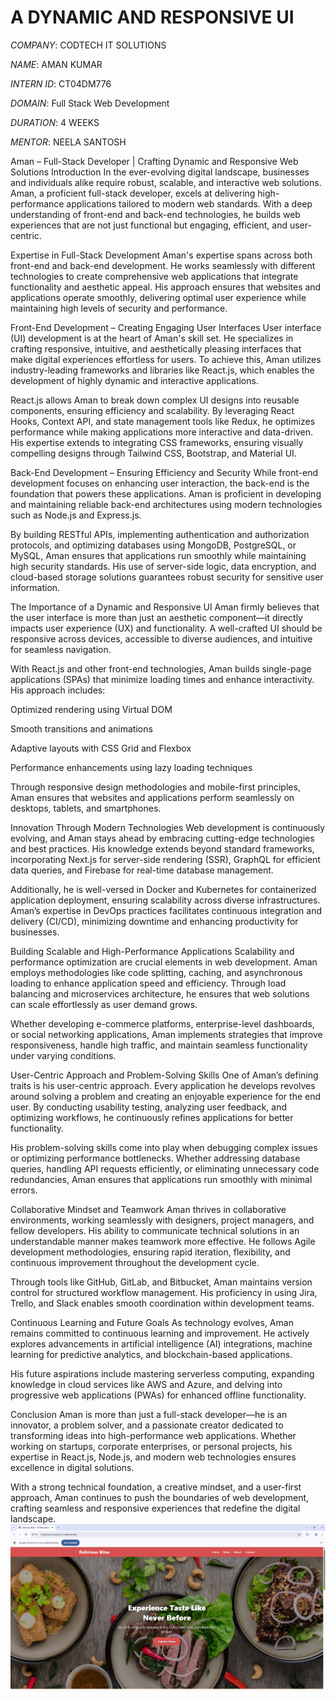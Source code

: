 # A DYNAMIC AND RESPONSIVE UI

*COMPANY*: CODTECH IT SOLUTIONS

*NAME*: AMAN KUMAR

*INTERN ID*: CT04DM776

*DOMAIN*: Full Stack Web Development

*DURATION*: 4 WEEKS

*MENTOR*: NEELA SANTOSH


Aman – Full-Stack Developer | Crafting Dynamic and Responsive Web Solutions
Introduction
In the ever-evolving digital landscape, businesses and individuals alike require robust, scalable, and interactive web solutions. Aman, a proficient full-stack developer, excels at delivering high-performance applications tailored to modern web standards. With a deep understanding of front-end and back-end technologies, he builds web experiences that are not just functional but engaging, efficient, and user-centric.

Expertise in Full-Stack Development
Aman's expertise spans across both front-end and back-end development. He works seamlessly with different technologies to create comprehensive web applications that integrate functionality and aesthetic appeal. His approach ensures that websites and applications operate smoothly, delivering optimal user experience while maintaining high levels of security and performance.

Front-End Development – Creating Engaging User Interfaces
User interface (UI) development is at the heart of Aman's skill set. He specializes in crafting responsive, intuitive, and aesthetically pleasing interfaces that make digital experiences effortless for users. To achieve this, Aman utilizes industry-leading frameworks and libraries like React.js, which enables the development of highly dynamic and interactive applications.

React.js allows Aman to break down complex UI designs into reusable components, ensuring efficiency and scalability. By leveraging React Hooks, Context API, and state management tools like Redux, he optimizes performance while making applications more interactive and data-driven. His expertise extends to integrating CSS frameworks, ensuring visually compelling designs through Tailwind CSS, Bootstrap, and Material UI.

Back-End Development – Ensuring Efficiency and Security
While front-end development focuses on enhancing user interaction, the back-end is the foundation that powers these applications. Aman is proficient in developing and maintaining reliable back-end architectures using modern technologies such as Node.js and Express.js.

By building RESTful APIs, implementing authentication and authorization protocols, and optimizing databases using MongoDB, PostgreSQL, or MySQL, Aman ensures that applications run smoothly while maintaining high security standards. His use of server-side logic, data encryption, and cloud-based storage solutions guarantees robust security for sensitive user information.

The Importance of a Dynamic and Responsive UI
Aman firmly believes that the user interface is more than just an aesthetic component—it directly impacts user experience (UX) and functionality. A well-crafted UI should be responsive across devices, accessible to diverse audiences, and intuitive for seamless navigation.

With React.js and other front-end technologies, Aman builds single-page applications (SPAs) that minimize loading times and enhance interactivity. His approach includes:

Optimized rendering using Virtual DOM

Smooth transitions and animations

Adaptive layouts with CSS Grid and Flexbox

Performance enhancements using lazy loading techniques

Through responsive design methodologies and mobile-first principles, Aman ensures that websites and applications perform seamlessly on desktops, tablets, and smartphones.

Innovation Through Modern Technologies
Web development is continuously evolving, and Aman stays ahead by embracing cutting-edge technologies and best practices. His knowledge extends beyond standard frameworks, incorporating Next.js for server-side rendering (SSR), GraphQL for efficient data queries, and Firebase for real-time database management.

Additionally, he is well-versed in Docker and Kubernetes for containerized application deployment, ensuring scalability across diverse infrastructures. Aman’s expertise in DevOps practices facilitates continuous integration and delivery (CI/CD), minimizing downtime and enhancing productivity for businesses.

Building Scalable and High-Performance Applications
Scalability and performance optimization are crucial elements in web development. Aman employs methodologies like code splitting, caching, and asynchronous loading to enhance application speed and efficiency. Through load balancing and microservices architecture, he ensures that web solutions can scale effortlessly as user demand grows.

Whether developing e-commerce platforms, enterprise-level dashboards, or social networking applications, Aman implements strategies that improve responsiveness, handle high traffic, and maintain seamless functionality under varying conditions.

User-Centric Approach and Problem-Solving Skills
One of Aman’s defining traits is his user-centric approach. Every application he develops revolves around solving a problem and creating an enjoyable experience for the end user. By conducting usability testing, analyzing user feedback, and optimizing workflows, he continuously refines applications for better functionality.

His problem-solving skills come into play when debugging complex issues or optimizing performance bottlenecks. Whether addressing database queries, handling API requests efficiently, or eliminating unnecessary code redundancies, Aman ensures that applications run smoothly with minimal errors.

Collaborative Mindset and Teamwork
Aman thrives in collaborative environments, working seamlessly with designers, project managers, and fellow developers. His ability to communicate technical solutions in an understandable manner makes teamwork more effective. He follows Agile development methodologies, ensuring rapid iteration, flexibility, and continuous improvement throughout the development cycle.

Through tools like GitHub, GitLab, and Bitbucket, Aman maintains version control for structured workflow management. His proficiency in using Jira, Trello, and Slack enables smooth coordination within development teams.

Continuous Learning and Future Goals
As technology evolves, Aman remains committed to continuous learning and improvement. He actively explores advancements in artificial intelligence (AI) integrations, machine learning for predictive analytics, and blockchain-based applications.

His future aspirations include mastering serverless computing, expanding knowledge in cloud services like AWS and Azure, and delving into progressive web applications (PWAs) for enhanced offline functionality.

Conclusion
Aman is more than just a full-stack developer—he is an innovator, a problem solver, and a passionate creator dedicated to transforming ideas into high-performance web applications. Whether working on startups, corporate enterprises, or personal projects, his expertise in React.js, Node.js, and modern web technologies ensures excellence in digital solutions.

With a strong technical foundation, a creative mindset, and a user-first approach, Aman continues to push the boundaries of web development, crafting seamless and responsive experiences that redefine the digital landscape.
<img src = "https://github.com/Amansinha110/3D-Resturant-Website/blob/master/Screenshot%202025-05-15%20054602.png">
